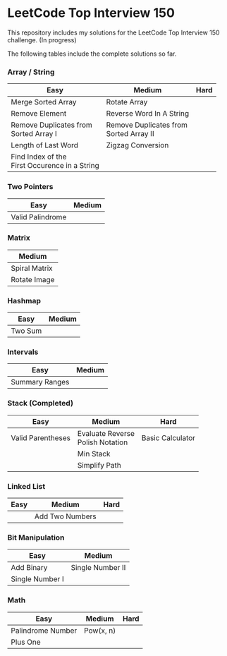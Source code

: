# LeetCode Top Interview 150

This repository includes my solutions for the LeetCode Top Interview 150 challenge. (In progress)

The following tables include the complete solutions so far.

### Array / String
| Easy | Medium | Hard |
| - | - | - |
| Merge Sorted Array | Rotate Array |
| Remove Element | Reverse Word In A String |
| Remove Duplicates from <br> Sorted Array I | Remove Duplicates from <br> Sorted Array II |
| Length of Last Word | Zigzag Conversion |
| Find Index of the <br> First Occurence in a String |

### Two Pointers
| Easy | Medium |
| - | - |
| Valid Palindrome |

### Matrix
| Medium |
| - |
| Spiral Matrix |
| Rotate Image |

### Hashmap
| Easy | Medium |
| - | - |
| Two Sum |

### Intervals
| Easy | Medium |
| - | - |
| Summary Ranges |

### Stack (Completed)
| Easy | Medium | Hard |
| - | - | - |
| Valid Parentheses | Evaluate Reverse<br>Polish Notation | Basic Calculator |
| | Min Stack |
| | Simplify Path |

### Linked List
| Easy | Medium | Hard |
| - | - | - |
| | Add Two Numbers |

### Bit Manipulation
| Easy | Medium |
| - | - |
| Add Binary | Single Number II |
| Single Number I |

### Math
| Easy | Medium | Hard |
| - | - | - |
| Palindrome Number | Pow(x, n) |
| Plus One |
